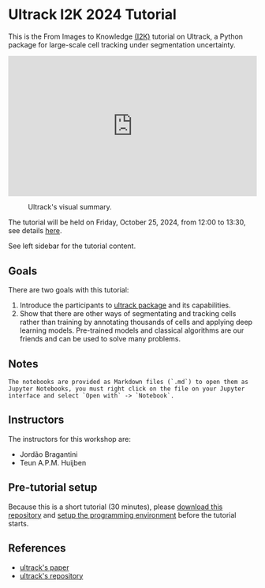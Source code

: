 # Ultrack I2K 2024 Tutorial

This is the From Images to Knowledge [(I2K)](https://www.i2kconference.org/) tutorial on Ultrack, a Python package for large-scale cell tracking under segmentation uncertainty.

<div style="padding:56.25% 0 0 0;position:relative;">
    <iframe 
        src="https://player.vimeo.com/video/1000959450?h=51f68d866e&amp;badge=0&amp;autopause=0&amp;player_id=0&amp;app_id=58479&amp;autoplay=1" 
        frameborder="0" 
        allow="autoplay; fullscreen; picture-in-picture; clipboard-write" 
        style="position:absolute;top:0;left:0;width:100%;height:100%;" 
        title="Ultrack | Supp. Video 1 | Ultrack's intuition and overview.">
    </iframe>
</div>
<script src="https://player.vimeo.com/api/player.js"></script>

<figure>
    <figcaption>Ultrack's visual summary.</figcaption>
</figure>

The tutorial will be held on Friday, October 25, 2024, from 12:00 to 13:30, see details [here](https://events.humantechnopole.it/event/1/contributions/45/).

See left sidebar for the tutorial content.

## Goals

There are two goals with this tutorial:

1. Introduce the participants to [ultrack package](https://github.com/royerlab/ultrack) and its capabilities.
2. Show that there are other ways of segmentating and tracking cells rather than training by annotating thousands of cells and applying deep learning models. Pre-trained models and classical algorithms are our friends and can be used to solve many problems.

## Notes

```{warning}
The notebooks are provided as Markdown files (`.md`) to open them as Jupyter Notebooks, you must right click on the file on your Jupyter interface and select `Open with` -> `Notebook`.
```

## Instructors

The instructors for this workshop are:
- Jordão Bragantini
- Teun A.P.M. Huijben

## Pre-tutorial setup

Because this is a short tutorial (30 minutes), please [download this
repository](https://github.com/royerlab/ultrack-i2k2024) and [setup the programming environment](installation) before the tutorial starts.

## References

- [ultrack's paper](https://www.biorxiv.org/content/10.1101/2024.09.02.610652v1)
- [ultrack's repository](https://github.com/royerlab/ultrack)
